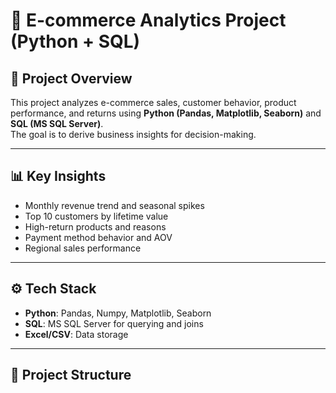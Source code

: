 # 🛒 E-commerce Analytics Project (Python + SQL)

## 📌 Project Overview
This project analyzes e-commerce sales, customer behavior, product performance, and returns using **Python (Pandas, Matplotlib, Seaborn)** and **SQL (MS SQL Server)**.  
The goal is to derive business insights for decision-making.

---

## 📊 Key Insights
- Monthly revenue trend and seasonal spikes
- Top 10 customers by lifetime value
- High-return products and reasons
- Payment method behavior and AOV
- Regional sales performance

---

## ⚙️ Tech Stack
- **Python**: Pandas, Numpy, Matplotlib, Seaborn
- **SQL**: MS SQL Server for querying and joins
- **Excel/CSV**: Data storage

---

## 📂 Project Structure
